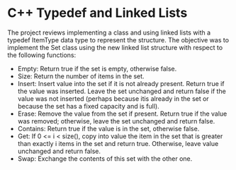 # C++ Typedef and Linked Lists 
The project reviews implementing a class and using linked lists with a typedef ItemType data type to represent the structure. The objective was to implement the Set class using the new linked list structure with respect to the following functions: 

*	Empty: Return true if the set is empty, otherwise false.
*	Size: Return the number of items in the set.
*	Insert: Insert value into the set if it is not already present.  Return true if the value was inserted.  Leave the set unchanged and return false if the value was not inserted (perhaps because itis already in the set or because the set has a fixed capacity and is full).
*	Erase: Remove the value from the set if present.  Return true if the value was removed; otherwise, leave the set unchanged and return false.
*	Contains: Return true if the value is in the set, otherwise false.
*	Get: If 0 <= i < size(), copy into value the item in the set that is greater than exactly i items in the set and return true.  Otherwise, leave value unchanged and return false.
* Swap: Exchange the contents of this set with the other one.
